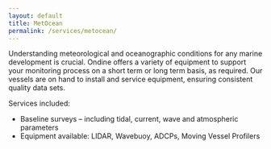 ```yaml
---
layout: default
title: MetOcean
permalink: /services/metocean/
---
```

Understanding meteorological and oceanographic conditions for any marine development is crucial.
Ondine offers a variety of equipment to support your monitoring process on a short term or long term basis, as required. Our vessels are on hand to install and service equipment, ensuring consistent quality data sets.

Services included:

- Baseline surveys – including tidal, current, wave and atmospheric parameters
- Equipment available: LIDAR, Wavebuoy, ADCPs, Moving Vessel Profilers
